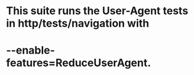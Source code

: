 # This suite runs the User-Agent tests in http/tests/navigation with
# --enable-features=ReduceUserAgent.
